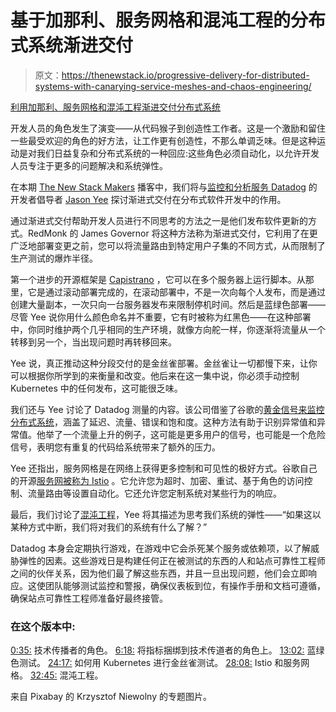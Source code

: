 # 基于加那利、服务网格和混沌工程的分布式系统渐进交付

> 原文：<https://thenewstack.io/progressive-delivery-for-distributed-systems-with-canarying-service-meshes-and-chaos-engineering/>

[利用加那利、服务网格和混沌工程渐进交付分布式系统](https://thenewstack.simplecast.com/episodes/progressive-delivering-distributed-systems-with-canarying-service-meshes-and-chaos-engineering)

开发人员的角色发生了演变——从代码猴子到创造性工作者。这是一个激励和留住一些最受欢迎的角色的好方法，让工作更有创造性，不那么单调乏味。但是这种运动是对我们日益复杂和分布式系统的一种回应:这些角色必须自动化，以允许开发人员专注于更多的问题解决和系统弹性。

在本期 [The New Stack Makers](https://thenewstack.io/podcasts/makers) 播客中，我们将与[监控和分析服务 Datadog](https://www.datadoghq.com/careers/) 的开发者倡导者 [Jason Yee](https://twitter.com/gitbisect) 探讨渐进式交付在分布式软件开发中的作用。

通过渐进式交付帮助开发人员进行不同思考的方法之一是他们发布软件更新的方式。RedMonk 的 James Governor 将这种方法称为渐进式交付，它利用了在更广泛地部署变更之前，您可以将流量路由到特定用户子集的不同方式，从而限制了生产测试的爆炸半径。

第一个进步的开源框架是 [Capistrano](https://github.com/capistrano/capistrano) ，它可以在多个服务器上运行脚本。从那里，它是通过滚动部署完成的，在滚动部署中，不是一次向每个人发布，而是通过创建大量副本，一次只向一台服务器发布来限制停机时间。然后是蓝绿色部署——尽管 Yee 说你用什么颜色命名并不重要，它有时被称为红黑色——在这种部署中，你同时维护两个几乎相同的生产环境，就像方向舵一样，你逐渐将流量从一个转移到另一个，当出现问题时再转移回来。

Yee 说，真正推动这种分段交付的是金丝雀部署。金丝雀让一切都慢下来，让你可以根据你所学到的来衡量和改变。他后来在这一集中说，你必须手动控制 Kubernetes 中的任何发布，这可能很乏味。

我们还与 Yee 讨论了 Datadog 测量的内容。该公司借鉴了谷歌的[黄金信号来监控分布式系统](https://landing.google.com/sre/sre-book/chapters/monitoring-distributed-systems/#xref_monitoring_golden-signals)，涵盖了延迟、流量、错误和饱和度。这种方法有助于识别异常值和异常值。他举了一个流量上升的例子，这可能是更多用户的信号，也可能是一个危险信号，表明您有重复的代码给系统带来了额外的压力。

Yee 还指出，服务网格是在网络上获得更多控制和可见性的极好方式。谷歌自己的开源[服务网被称为 Istio](https://istio.io/) 。它允许您为超时、加密、重试、基于角色的访问控制、流量路由等设置自动化。它还允许您定制系统对某些行为的响应。

最后，我们讨论了[混沌工程](https://thenewstack.io/chaos-engineering-can-give-distributed-systems-stability/)，Yee 将其描述为思考我们系统的弹性——“如果这以某种方式中断，我们将对我们的系统有什么了解？”

Datadog 本身会定期执行游戏，在游戏中它会杀死某个服务或依赖项，以了解威胁弹性的因素。这些游戏日是构建任何正在被测试的东西的人和站点可靠性工程师之间的伙伴关系，因为他们最了解这些东西，并且一旦出现问题，他们会立即响应。这使团队能够测试监控和警报，确保仪表板到位，有操作手册和文档可遵循，确保站点可靠性工程师准备好最终接管。

### 在这个版本中:

[0:35:](https://thenewstack.simplecast.com/episodes/progressive-delivering-distributed-systems-with-canarying-service-meshes-and-chaos-engineering?t=0:35) 技术传播者的角色。
[6:18:](https://thenewstack.simplecast.com/episodes/progressive-delivering-distributed-systems-with-canarying-service-meshes-and-chaos-engineering?t=6:18) 将指标捆绑到技术传道者的角色上。
[13:02:](https://thenewstack.simplecast.com/episodes/progressive-delivering-distributed-systems-with-canarying-service-meshes-and-chaos-engineering?t=13:02) 蓝绿色测试。
[24:17:](https://thenewstack.simplecast.com/episodes/progressive-delivering-distributed-systems-with-canarying-service-meshes-and-chaos-engineering?t=24:17) 如何用 Kubernetes 进行金丝雀测试。
[28:08:](https://thenewstack.simplecast.com/episodes/progressive-delivering-distributed-systems-with-canarying-service-meshes-and-chaos-engineering?t=28:08) Istio 和服务网格。
[32:45:](https://thenewstack.simplecast.com/episodes/progressive-delivering-distributed-systems-with-canarying-service-meshes-and-chaos-engineering?t=32:45) 混沌工程。

来自 Pixabay 的 Krzysztof Niewolny 的专题图片。

<svg xmlns:xlink="http://www.w3.org/1999/xlink" viewBox="0 0 68 31" version="1.1"><title>Group</title> <desc>Created with Sketch.</desc></svg>